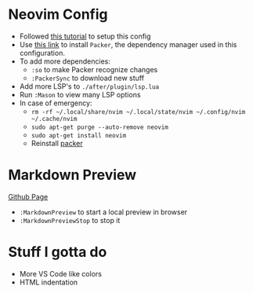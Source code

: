# Neovim Config
- Followed [this tutorial](https://www.youtube.com/watch?v=w7i4amO_zaE) to setup this config
- Use [this link](https://github.com/wbthomason/packer.nvim) to install `Packer`, the dependency manager used in this configuration.
- To add more dependencies:
  - `:so` to make Packer recognize changes
  - `:PackerSync` to download new stuff
- Add more LSP's to `./after/plugin/lsp.lua`
- Run `:Mason` to view many LSP options
- In case of emergency:
  - `rm -rf ~/.local/share/nvim ~/.local/state/nvim ~/.config/nvim ~/.cache/nvim`
  - `sudo apt-get purge --auto-remove neovim`
  - `sudo apt-get install neovim`
  - Reinstall [packer](https://github.com/wbthomason/packer.nvim)

# Markdown Preview
[Github Page](https://github.com/iamcco/markdown-preview.nvim)
- `:MarkdownPreview` to start a local preview in browser
- `:MarkdownPreviewStop` to stop it

# Stuff I gotta do
- More VS Code like colors
- HTML indentation
